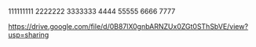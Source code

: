 111111111
2222222
3333333
4444
55555
6666
7777

https://drive.google.com/file/d/0B87lX0gnbARNZUx0ZGt0SThSbVE/view?usp=sharing
